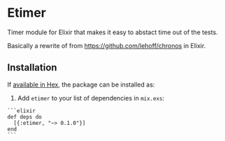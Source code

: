# Etimer

Timer module for Elixir that makes it easy to abstact time out of the tests.

Basically a rewrite of from https://github.com/lehoff/chronos in Elixir.

## Installation

If [available in Hex](https://hex.pm/docs/publish), the package can be installed as:

  1. Add `etimer` to your list of dependencies in `mix.exs`:

    ```elixir
    def deps do
      [{:etimer, "~> 0.1.0"}]
    end
    ```

